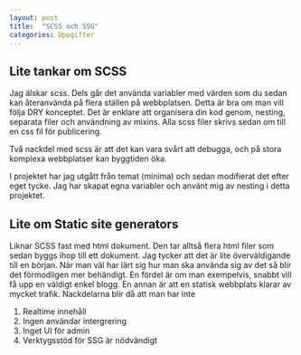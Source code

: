 ```yaml
---
layout: post
title:  "SCSS och SSG"
categories: Uppgifter
---
```

## Lite tankar om SCSS
Jag älskar scss. Dels går det använda variabler med värden som du sedan kan återanvända
på flera ställen på webbplatsen. Detta är bra om man vill följa DRY konceptet. 
Det är enklare att organisera din kod genom, nesting, separata filer och användning av mixins.
Alla scss filer skrivs sedan om till en css fil för publicering.

Två nackdel med scss är att det kan vara svårt att debugga, och på stora komplexa webbplatser kan byggtiden öka.

I projektet har jag utgått från temat (minima) och sedan modifierat det efter eget tycke.
Jag har skapat egna variabler och använt mig av nesting i detta projektet.


## Lite om Static site generators
Liknar SCSS fast med html dokument. Den tar alltså flera html filer som sedan byggs ihop till ett dokument.
Jag tycker att det är lite överväldigande till en början. När man väl har lärt sig hur man ska använda sig av det så blir det förmodligen mer behändigt.
En fördel är om man exempelvis, snabbt vill få upp en väldigt enkel blogg. En annan är att en statisk webbplats klarar av mycket trafik. 
Nackdelarna blir då att man har inte
1. Realtime innehåll
2. Ingen användar intergrering
3. Inget UI för admin
4. Verktygsstöd för SSG är nödvändigt
